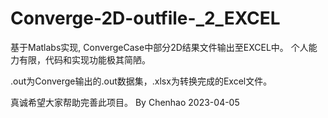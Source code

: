 # Converge-2D-outfile-_2_EXCEL

基于Matlabs实现, ConvergeCase中部分2D结果文件输出至EXCEL中。 个人能力有限，代码和实现功能极其简陋。

.out为Converge输出的.out数据集，.xlsx为转换完成的Excel文件。

真诚希望大家帮助完善此项目。 By Chenhao 2023-04-05


